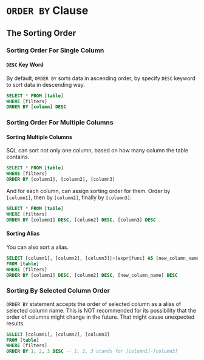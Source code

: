 # `ORDER BY` Clause

## The Sorting Order

### Sorting Order For Single Column

#### `DESC` Key Word

By default, `ORDER BY` sorts data in ascending order, by specify `DESC` keyword to sort data in descending way.

```SQL
SELECT * FROM [table]
WHERE [filters]
ORDER BY [column] DESC
```

### Sorting Order For Multiple Columns

#### Sorting Multiple Columns

SQL can sort not only one column, based on how many column the table contains.

```SQL
SELECT * FROM [table]
WHERE [filters]
ORDER BY [column1], [column2], [column3]
```

And for each column, can assign sorting order for them.
Order by `[column1]`, then by `[column2]`, finally by `[column3]`.

```SQL
SELECT * FROM [table]
WHERE [filters]
ORDER BY [column1] DESC, [column2] DESC, [column3] DESC
```

#### Sorting Alias

You can also sort a alias.

```SQL
SELECT [column1], [column2], [column3]|>[expr|func] AS [new_column_name] 
FROM [table]
WHERE [filters]
ORDER BY [column1] DESC, [column2] DESC, [new_column_name] DESC
```

### Sorting By Selected Column Order

`ORDER BY` statement accepts the order of selected column as a alias of selected column name.
This is NOT recommended for its possibility that the order of columns might change in the future.
That might cause unexpected results.

```SQL
SELECT [column1], [column2], [column3]
FROM [table]
WHERE [filters]
ORDER BY 1, 2, 3 DESC -- 1, 2, 3 stands for [column1]-[column3]
```
